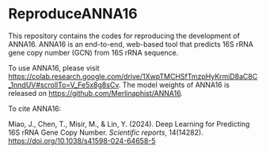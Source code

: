 # ReproduceANNA16
This repository contains the codes for reproducing the development of ANNA16. ANNA16 is an end-to-end, web-based tool that predicts 16S rRNA gene copy number (GCN) from 16S rRNA sequence.

To use ANNA16, please visit https://colab.research.google.com/drive/1XwpTMCHSfTmzpHyKrmiD8aC8C_1nndUV#scrollTo=V_Fe5x8g8sCv.
The model weights of ANNA16 is released on https://github.com/Merlinaphist/ANNA16.

To cite ANNA16:

Miao, J., Chen, T., Misir, M., & Lin, Y. (2024). Deep Learning for Predicting 16S rRNA Gene Copy Number. *Scientific reports*, 14(14282). https://doi.org/10.1038/s41598-024-64658-5 
